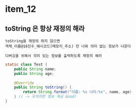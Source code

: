 # item_12
## toString 은 항상 재정의 해라 
    toString을 재정의 하지 않으면 
    객체_이름@16진수_해시코드(메모리_주소) 만 나와 의미 없는 정보가 나온다 
    
    디버깅을 위해서 의미 있는 정보를 출력하도록 재정의 해라
```java
static class Test {
    public String name; 
    public String age; 
    
    @Override 
    public String toString() {
        return String.format("이름: %s 나이:%s", name, age)
    } // -> 유의미한 정보 제공 Good!
}
```